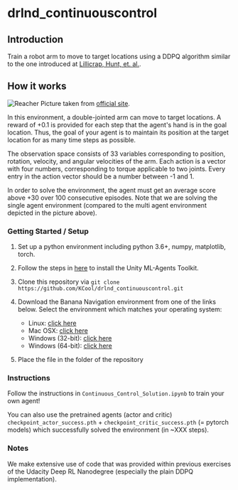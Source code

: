# drlnd_continuouscontrol

## Introduction
Train a robot arm to move to target locations using a DDPQ algorithm similar to the one introduced at [Lillicrap, Hunt, et. al.](http://arxiv.org/abs/1509.02971).

## How it works 

![Reacher](https://github.com/Unity-Technologies/ml-agents/blob/master/docs/images/reacher.png)
Picture taken from [official site](https://github.com/Unity-Technologies/ml-agents).

In this environment, a double-jointed arm can move to target locations. A reward of +0.1 is provided for each step that the agent's hand is in the goal location. Thus, the goal of your agent is to maintain its position at the target location for as many time steps as possible.

The observation space consists of 33 variables corresponding to position, rotation, velocity, and angular velocities of the arm. Each action is a vector with four numbers, corresponding to torque applicable to two joints. Every entry in the action vector should be a number between -1 and 1.

In order to solve the environment, the agent must get an average score above +30 over 100 consecutive episodes. Note that we are solving the single agent environment (compared to the multi agent environment depicted in the picture above).  

### Getting Started / Setup

1. Set up a python environment including python 3.6+, numpy, matplotlib, torch.

2. Follow the steps in [here](https://github.com/Unity-Technologies/ml-agents/blob/master/docs/Installation.md) to install the Unity ML-Agents Toolkit.

3. Clone this repository via `git clone https://github.com/KCool/drlnd_continuouscontrol.git`

4. Download the Banana Navigation environment from one of the links below.  Select the environment which matches your operating system:
    - Linux: [click here](https://s3-us-west-1.amazonaws.com/udacity-drlnd/P2/Reacher/one_agent/Reacher_Linux.zip)
    - Mac OSX: [click here](https://s3-us-west-1.amazonaws.com/udacity-drlnd/P2/Reacher/one_agent/Reacher.app.zip)
    - Windows (32-bit): [click here](https://s3-us-west-1.amazonaws.com/udacity-drlnd/P2/Reacher/one_agent/Reacher_Windows_x86.zip)
    - Windows (64-bit): [click here](https://s3-us-west-1.amazonaws.com/udacity-drlnd/P2/Reacher/one_agent/Reacher_Windows_x86_64.zip)
    
5. Place the file in the folder of the repository


### Instructions

Follow the instructions in `Continuous_Control_Solution.ipynb` to train your own agent!

You can also use the pretrained agents (actor and critic) `checkpoint_actor_success.pth` + `checkpoint_critic_success.pth` (= pytorch models) which successfully solved the environment (in ~XXX steps).

### Notes
We make extensive use of code that was provided within previous exercises of the Udacity Deep RL Nanodegree (especially the plain DDPQ implementation).
